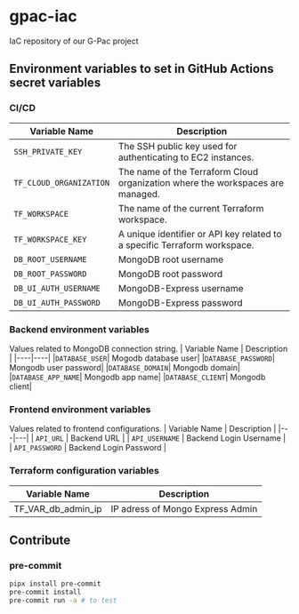 # gpac-iac

IaC repository of our G-Pac project

## Environment variables to set in GitHub Actions secret variables

### CI/CD

| Variable Name           | Description                                                                    |
| ----------------------- | ------------------------------------------------------------------------------ |
| `SSH_PRIVATE_KEY`       | The SSH public key used for authenticating to EC2 instances.                   |
| `TF_CLOUD_ORGANIZATION` | The name of the Terraform Cloud organization where the workspaces are managed. |
| `TF_WORKSPACE`          | The name of the current Terraform workspace.                                   |
| `TF_WORKSPACE_KEY`      | A unique identifier or API key related to a specific Terraform workspace.      |
| `DB_ROOT_USERNAME`      | MongoDB root username                                                          |
| `DB_ROOT_PASSWORD`      | MongoDB root password                                                          |
| `DB_UI_AUTH_USERNAME`   | MongoDB-Express username                                                       |
| `DB_UI_AUTH_PASSWORD`   | MongoDB-Express password                                                       |

### Backend environment variables

Values related to MongoDB connection string.
| Variable Name | Description |
|----|----|
|`DATABASE_USER`| Mogodb database user|
|`DATABASE_PASSWORD`| Mongodb user password|
|`DATABASE_DOMAIN`| Mongodb domain|
|`DATABASE_APP_NAME`| Mongodb app name|
|`DATABASE_CLIENT`| Mongodb client|

### Frontend environment variables

Values related to frontend configurations.
| Variable Name | Description |
|---|---|
| `API_URL` | Backend URL |
| `API_USERNAME` | Backend Login Username |
| `API_PASSWORD` | Backend Login Password |

### Terraform configuration variables

| Variable Name      | Description                      |
| ------------------ | -------------------------------- |
| TF_VAR_db_admin_ip | IP adress of Mongo Express Admin |

## Contribute

### pre-commit

```sh
pipx install pre-commit
pre-commit install
pre-commit run -a # to test
```
